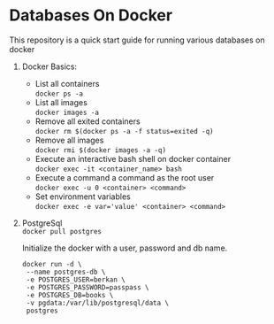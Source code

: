 # Databases On Docker
This repository is a quick start guide for running various databases on docker

1. Docker Basics:
   - List all containers  
     `docker ps -a`
   - List all images  
     `docker images -a`
   - Remove all exited containers  
     `docker rm $(docker ps -a -f status=exited -q)`
   - Remove all images  
     `docker rmi $(docker images -a -q)`
   - Execute an interactive bash shell on docker container  
     `docker exec -it <container_name> bash`
   - Execute a command a command as the root user  
     `docker exec -u 0 <container> <command>`
   - Set environment variables  
     `docker exec -e var='value' <container> <command>`

2. PostgreSql  
   `docker pull postgres`
   
   Initialize the docker with a user, password and db name.
   ```
   docker run -d \
    --name postgres-db \
    -e POSTGRES_USER=berkan \
    -e POSTGRES_PASSWORD=passpass \
    -e POSTGRES_DB=books \
    -v pgdata:/var/lib/postgresql/data \
    postgres
    ```
   
   


